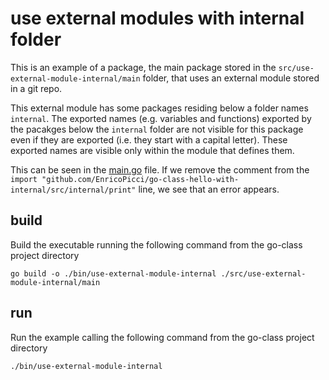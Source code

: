 # use external modules with internal folder

This is an example of a package, the main package stored in the `src/use-external-module-internal/main` folder, that uses an external module stored in a git repo.

This external module has some packages residing below a folder names `internal`. The exported names (e.g. variables and functions) exported by the pacakges below the `internal` folder are not visible for this package even if they are exported (i.e. they start with a capital letter). These exported names are visible only within the module that defines them.

This can be seen in the [main.go](./main/main.go) file. If we remove the comment from the `import "github.com/EnricoPicci/go-class-hello-with-internal/src/internal/print"` line, we see that an error appears.

## build

Build the executable running the following command from the go-class project directory

`go build -o ./bin/use-external-module-internal ./src/use-external-module-internal/main`

## run

Run the example calling the following command from the go-class project directory

`./bin/use-external-module-internal`
